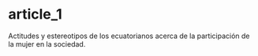 # article_1
Actitudes y estereotipos de los ecuatorianos acerca de la participación de la mujer en la sociedad.
